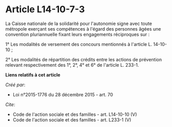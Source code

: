 # Article L14-10-7-3

La Caisse nationale de la solidarité pour l'autonomie signe avec toute métropole exerçant ses compétences à l'égard des
personnes âgées une convention pluriannuelle fixant leurs engagements réciproques sur : 

1° Les modalités de versement des concours mentionnés à l'article L. 14-10-10 ; 

2° Les modalités de répartition des crédits entre les actions de prévention relevant respectivement des 1°, 2°, 4° et 6° de
l'article L. 233-1.

**Liens relatifs à cet article**

_Créé par_:

  - Loi n°2015-1776 du 28 décembre 2015 - art. 70

_Cite_:

  - Code de l'action sociale et des familles - art. L14-10-10 (V)
  - Code de l'action sociale et des familles - art. L233-1 (V)

